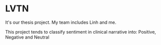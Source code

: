# LVTN
It's our thesis project. My team includes Linh and me.

This project tends to classify sentiment in clinical narrative into: Positive, Negative and Neutral
